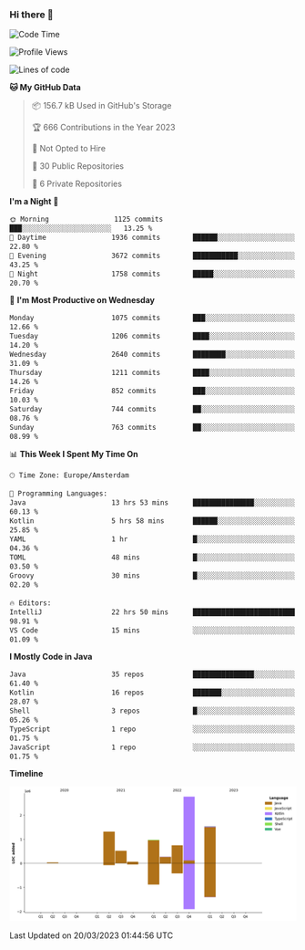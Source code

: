 ### Hi there 👋


<!--START_SECTION:waka-->
![Code Time](http://img.shields.io/badge/Code%20Time-3%2C092%20hrs%2012%20mins-blue)

![Profile Views](http://img.shields.io/badge/Profile%20Views-1-blue)

![Lines of code](https://img.shields.io/badge/From%20Hello%20World%20I%27ve%20Written-8.8%20million%20lines%20of%20code-blue)

**🐱 My GitHub Data** 

> 📦 156.7 kB Used in GitHub's Storage 
 > 
> 🏆 666 Contributions in the Year 2023
 > 
> 🚫 Not Opted to Hire
 > 
> 📜 30 Public Repositories 
 > 
> 🔑 6 Private Repositories 
 > 
**I'm a Night 🦉** 

```text
🌞 Morning                1125 commits        ███░░░░░░░░░░░░░░░░░░░░░░   13.25 % 
🌆 Daytime                1936 commits        ██████░░░░░░░░░░░░░░░░░░░   22.80 % 
🌃 Evening                3672 commits        ███████████░░░░░░░░░░░░░░   43.25 % 
🌙 Night                  1758 commits        █████░░░░░░░░░░░░░░░░░░░░   20.70 % 
```
📅 **I'm Most Productive on Wednesday** 

```text
Monday                   1075 commits        ███░░░░░░░░░░░░░░░░░░░░░░   12.66 % 
Tuesday                  1206 commits        ████░░░░░░░░░░░░░░░░░░░░░   14.20 % 
Wednesday                2640 commits        ████████░░░░░░░░░░░░░░░░░   31.09 % 
Thursday                 1211 commits        ████░░░░░░░░░░░░░░░░░░░░░   14.26 % 
Friday                   852 commits         ███░░░░░░░░░░░░░░░░░░░░░░   10.03 % 
Saturday                 744 commits         ██░░░░░░░░░░░░░░░░░░░░░░░   08.76 % 
Sunday                   763 commits         ██░░░░░░░░░░░░░░░░░░░░░░░   08.99 % 
```


📊 **This Week I Spent My Time On** 

```text
🕑︎ Time Zone: Europe/Amsterdam

💬 Programming Languages: 
Java                     13 hrs 53 mins      ███████████████░░░░░░░░░░   60.13 % 
Kotlin                   5 hrs 58 mins       ██████░░░░░░░░░░░░░░░░░░░   25.85 % 
YAML                     1 hr                █░░░░░░░░░░░░░░░░░░░░░░░░   04.36 % 
TOML                     48 mins             █░░░░░░░░░░░░░░░░░░░░░░░░   03.50 % 
Groovy                   30 mins             █░░░░░░░░░░░░░░░░░░░░░░░░   02.20 % 

🔥 Editors: 
IntelliJ                 22 hrs 50 mins      █████████████████████████   98.91 % 
VS Code                  15 mins             ░░░░░░░░░░░░░░░░░░░░░░░░░   01.09 % 
```

**I Mostly Code in Java** 

```text
Java                     35 repos            ███████████████░░░░░░░░░░   61.40 % 
Kotlin                   16 repos            ███████░░░░░░░░░░░░░░░░░░   28.07 % 
Shell                    3 repos             █░░░░░░░░░░░░░░░░░░░░░░░░   05.26 % 
TypeScript               1 repo              ░░░░░░░░░░░░░░░░░░░░░░░░░   01.75 % 
JavaScript               1 repo              ░░░░░░░░░░░░░░░░░░░░░░░░░   01.75 % 
```



**Timeline**

![Lines of Code chart](https://raw.githubusercontent.com/powercasgamer/powercasgamer/master/assets/bar_graph.png)


 Last Updated on 20/03/2023 01:44:56 UTC
<!--END_SECTION:waka-->
